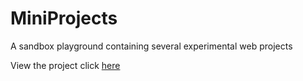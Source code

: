 # MiniProjects
A sandbox playground containing several experimental web projects

View the project click <a href="https://jennifertran.github.io/MiniProjects/" target="_blank">here</a>

